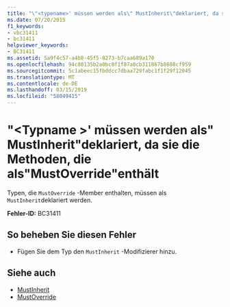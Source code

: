 ```yaml
---
title: "\"<typename>' müssen werden als\" MustInherit\"deklariert, da sie die Methoden, die als\"MustOverride\"enthält"
ms.date: 07/20/2015
f1_keywords:
- vbc31411
- bc31411
helpviewer_keywords:
- BC31411
ms.assetid: 5a9f4c57-a4b8-45f5-8273-b7caa689a170
ms.openlocfilehash: 94c80135b2a0bc0f1f87a8cb311867b8608cf959
ms.sourcegitcommit: 5c1abeec15fbddcc7dbaa729fabc1f1f29f12045
ms.translationtype: MT
ms.contentlocale: de-DE
ms.lasthandoff: 03/15/2019
ms.locfileid: "58049415"
---
```

# <a name="typename-must-be-declared-mustinherit-because-it-contains-methods-declared-mustoverride"></a>"\<Typname >' müssen werden als" MustInherit"deklariert, da sie die Methoden, die als"MustOverride"enthält
Typen, die `MustOverride` -Member enthalten, müssen als `MustInherit`deklariert werden.  
  
 **Fehler-ID:** BC31411  
  
## <a name="to-correct-this-error"></a>So beheben Sie diesen Fehler  
  
-   Fügen Sie dem Typ den `MustInherit` -Modifizierer hinzu.  
  
## <a name="see-also"></a>Siehe auch

- [MustInherit](../../visual-basic/language-reference/modifiers/mustinherit.md)
- [MustOverride](../../visual-basic/language-reference/modifiers/mustoverride.md)

